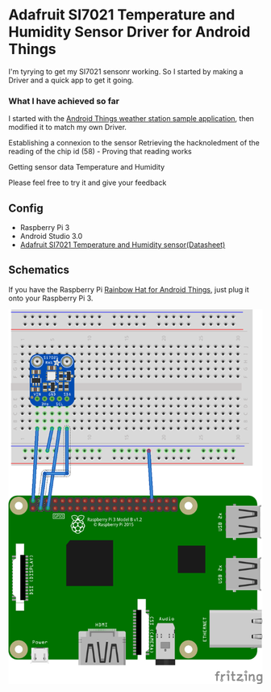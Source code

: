 # Adafruit SI7021 Temperature and Humidity Sensor Driver for Android Things

I'm tyrying to get my SI7021 sensonr working. So I started by making a Driver and a quick app to get it going.

### What I have achieved so far

I started with the [Android Things weather station sample application](https://github.com/androidthings/weatherstation), then modified it to match my own Driver.

Establishing a connexion to the sensor
Retrieving the hacknoledment of the reading of the chip id (58) - Proving that reading works

Getting sensor data Temperature and Humidity

Please feel free to try it and give your feedback

## Config

- Raspberry Pi 3
- Android Studio 3.0
- [Adafruit SI7021 Temperature and Humidity sensor](https://www.adafruit.com/product/3251)[(Datasheet)](https://cdn-learn.adafruit.com/assets/assets/000/035/931/original/Support_Documents_TechnicalDocs_Si7021-A20.pdf)


## Schematics

If you have the Raspberry Pi [Rainbow Hat for Android Things](https://shop.pimoroni.com/products/rainbow-hat-for-android-things), just plug it onto your Raspberry Pi 3.

![Schematics](SI7021_Driver.png)

